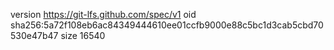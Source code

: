 version https://git-lfs.github.com/spec/v1
oid sha256:5a72f108eb6ac84349444610ee01ccfb9000e88c5bc1d3cab5cbd70530e47b47
size 16540

